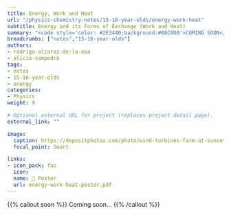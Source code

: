 ```yaml
---
title: Energy, Work and Heat
url: "/physics-chemistry-notes/15-16-year-olds/energy-work-heat"
subtitle: Energy and its Forms of Exchange (Work and Heat)
summary: "<code style='color: #2E3440;background:#88C0D0'>COMING SOON</code> <br> Energy and its Forms of Exchange (Work and Heat)."
breadcrumbs: ["notes","15-16-year-olds"]
authors:
- rodrigo-alcaraz-de-la-osa
- alicia-sampedro
tags:
- notes
- 15-16-year-olds
- energy
categories:
- Physics
weight: 9

# Optional external URL for project (replaces project detail page).
external_link: ""

image:
  caption: https://depositphotos.com/photo/wind-turbines-farm-at-sunset-8610489.html
  focal_point: Smart

links:
- icon_pack: fas
  icon:
  name: 📜 Poster
  url: energy-work-heat-poster.pdf
---
```


{{% callout soon %}}
Coming soon...
{{% /callout %}}

